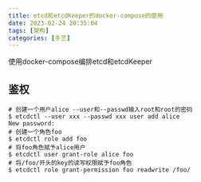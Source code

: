 ```yaml
---
title: etcd和etcdKeeper的docker-compose的使用
date: 2023-02-24 20:35:04
tags: [架构]
categories: [手艺]
---
```

使用docker-compose编排etcd和etcdKeeper

<!--more-->

## 鉴权
```
# 创建一个用户alice --user和--passwd输入root和root的密码
$ etcdctl --user xxx --passwd xxx user add alice
New password:
# 创建一个角色foo
$ etcdctl role add foo
# 将foo角色赋予alice用户
$ etcdctl user grant-role alice foo
# 将/foo/开头的key的读写权限赋予foo角色
$ etcdctl role grant-permission foo readwrite /foo/
```